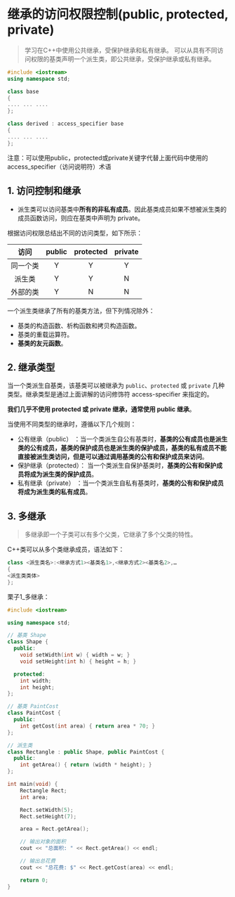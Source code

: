 # 继承的访问权限控制(public, protected, private)

> 学习在C++中使用公共继承，受保护继承和私有继承。
> 可以从具有不同访问权限的基类声明一个派生类，即公共继承，受保护继承或私有继承。

```cpp
#include <iostream>
using namespace std;

class base
{
.... ... ....
};

class derived : access_specifier base
{
.... ... ....
};
```

注意：可以使用public，protected或private关键字代替上面代码中使用的access_specifier（访问说明符）术语

## 1. 访问控制和继承

+ 派生类可以访问基类中**所有的非私有成员**。因此基类成员如果不想被派生类的成员函数访问，则应在基类中声明为 private。

根据访问权限总结出不同的访问类型，如下所示：

|   访问   | public | protected | private |
| :------: | :----: | :-------: | :-----: |
| 同一个类 |   Y    |     Y     |    Y    |
|  派生类  |   Y    |     Y     |    N    |
| 外部的类 |   Y    |     N     |    N    |


一个派生类继承了所有的基类方法，但下列情况除外：
+ 基类的构造函数、析构函数和拷贝构造函数。
+ 基类的重载运算符。
+ **基类的友元函数**。


## 2. 继承类型
当一个类派生自基类，该基类可以被继承为 `public`、`protected` 或 `private` 几种类型。继承类型是通过上面讲解的访问修饰符 access-specifier 来指定的。

**我们几乎不使用 protected 或 private 继承，通常使用 public 继承**。

当使用不同类型的继承时，遵循以下几个规则：
+ 公有继承（public）   ：当一个类派生自公有基类时，**基类的公有成员也是派生类的公有成员，基类的保护成员也是派生类的保护成员，基类的私有成员不能直接被派生类访问，但是可以通过调用基类的公有和保护成员来访问**。
+ 保护继承（protected）： 当一个类派生自保护基类时，**基类的公有和保护成员将成为派生类的保护成员**。
+ 私有继承（private）  ：当一个类派生自私有基类时，**基类的公有和保护成员将成为派生类的私有成员**。


## 3. 多继承
> 多继承即一个子类可以有多个父类，它继承了多个父类的特性。

C++类可以从多个类继承成员，语法如下：
```cpp
class <派生类名>:<继承方式1><基类名1>,<继承方式2><基类名2>,…
{
<派生类类体>
};
```

栗子1_多继承：
```cpp
#include <iostream>

using namespace std;

// 基类 Shape
class Shape {
  public:
    void setWidth(int w) { width = w; }
    void setHeight(int h) { height = h; }

  protected:
    int width;
    int height;
};

// 基类 PaintCost
class PaintCost {
  public:
    int getCost(int area) { return area * 70; }
};

// 派生类
class Rectangle : public Shape, public PaintCost {
  public:
    int getArea() { return (width * height); }
};

int main(void) {
    Rectangle Rect;
    int area;

    Rect.setWidth(5);
    Rect.setHeight(7);

    area = Rect.getArea();

    // 输出对象的面积
    cout << "总面积: " << Rect.getArea() << endl;

    // 输出总花费
    cout << "总花费: $" << Rect.getCost(area) << endl;

    return 0;
}
```
